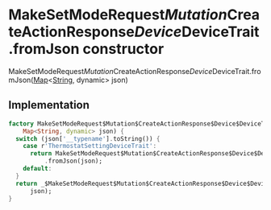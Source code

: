 


# MakeSetModeRequest$Mutation$CreateActionResponse$Device$DeviceTrait.fromJson constructor







MakeSetModeRequest$Mutation$CreateActionResponse$Device$DeviceTrait.fromJson([Map](https://api.dart.dev/stable/2.12.3/dart-core/Map-class.html)&lt;[String](https://api.dart.dev/stable/2.12.3/dart-core/String-class.html), dynamic> json)





## Implementation

```dart
factory MakeSetModeRequest$Mutation$CreateActionResponse$Device$DeviceTrait.fromJson(
    Map<String, dynamic> json) {
  switch (json['__typename'].toString()) {
    case r'ThermostatSettingDeviceTrait':
      return MakeSetModeRequest$Mutation$CreateActionResponse$Device$DeviceTrait$ThermostatSettingDeviceTrait
          .fromJson(json);
    default:
  }
  return _$MakeSetModeRequest$Mutation$CreateActionResponse$Device$DeviceTraitFromJson(
      json);
}
```







